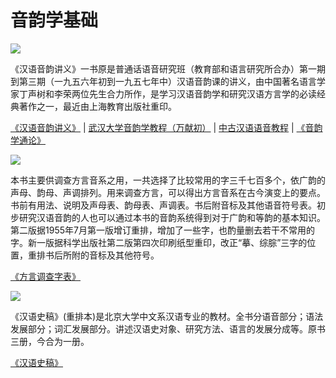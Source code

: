 # 音韵学基础

![](http://www.cssn.cn/yyx/yyx_slqh/201612/W020161223366798238897.jpg)

《汉语音韵讲义》一书原是普通话语音研究班（教育部和语言研究所合办）第一期到第三期（一九五六年初到一九五七年中）汉语音韵课的讲义，由中国著名语言学家丁声树和李荣两位先生合力所作，是学习汉语音韵学和研究汉语方言学的必读经典著作之一，最近由上海教育出版社重印。

[《汉语音韵讲义》](http://vdisk.weibo.com/s/uo_oPCjW6D8Ug) | [武汉大学音韵学教程（万献初）](https://www.bilibili.com/video/av11834886?from=search&seid=7959427735466072071) | [中古汉语语音教程](https://www.bilibili.com/video/av187189?from=search&seid=1354186176496294159) | [《音韵学通论》](https://book.douban.com/subject/1121971/)

![](https://timgsa.baidu.com/timg?image&quality=80&size=b9999_10000&sec=1554926703457&di=8a5b2050f9e8e1c49804bb4f5d918323&imgtype=0&src=http%3A%2F%2Fimg3.doubanio.com%2Flpic%2Fs1678052.jpg)

本书主要供调查方言音系之用，一共选择了比较常用的字三千七百多个，依广韵的声母、韵母、声调排列。用来调查方言，可以得出方言音系在古今演变上的要点。书前有用法、说明及声母表、韵母表、声调表。书后附音标及其他语音符号表。初步研究汉语音韵的人也可以通过本书的音韵系统得到对于广韵和等韵的基本知识。
第二版据1955年7月第一版增订重排，增加了一些字，也酌量删去若干不常用的字。新一版据科学出版社第二版第四次印刷纸型重印，改正“摹、综腙”三字的位置，重排书后所附的音标及其他符号。

[《方言调查字表》](http://vdisk.weibo.com/s/uI8iM9QYfXJ4o)

![](http://img3.jarhu.com/goodimages/201207/05/di1341455381702.jpg)

《汉语史稿》(重排本)是北京大学中文系汉语专业的教材。全书分语音部分；语法发展部分；词汇发展部分。讲述汉语史对象、研究方法、语言的发展分成等。原书三册，今合为一册。

[《汉语史稿》](http://vdisk.weibo.com/s/z-Hr3jLcQIUVC)

